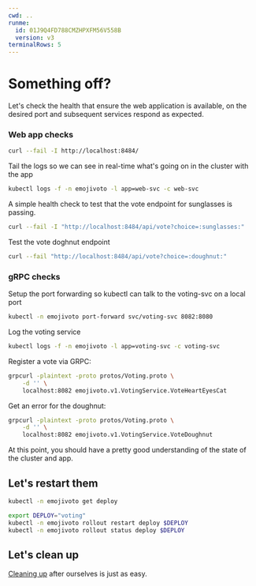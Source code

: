 ```yaml
---
cwd: ..
runme:
  id: 01J9Q4FD788CMZHPXFM56V558B
  version: v3
terminalRows: 5
---
```


# Something off?

Let's check the health that ensure the web application is available, on the
desired port and subsequent services respond as expected.

### Web app checks

```sh {"id":"01J9Q45DF9S3MVJ5V4325C4JA0","terminalRows":"5"}
curl --fail -I http://localhost:8484/
```

Tail the logs so we can see in real-time what's going on in the cluster with the
app

```sh {"background":"true","id":"01J9Q47M8HSZS56Q51E4BPDGRE","terminalRows":"10"}
kubectl logs -f -n emojivoto -l app=web-svc -c web-svc
```

A simple health check to test that the vote endpoint for sunglasses is passing.

```sh {"id":"01J9Q4AB8AHW3MB1W3ZJ6ZCVEE"}
curl --fail -I "http://localhost:8484/api/vote?choice=:sunglasses:"
```

Test the vote doghnut endpoint

```sh {"id":"01J9Q4AB8AHW3MB1W3ZKWS60M8"}
curl --fail "http://localhost:8484/api/vote?choice=:doughnut:"
```

### gRPC checks

Setup the port forwarding so kubectl can talk to the voting-svc on a local port

```sh {"background":"true","id":"01J9Q4FD788CMZHPXFKY00190P"}
kubectl -n emojivoto port-forward svc/voting-svc 8082:8080
```

Log the voting service

```sh {"background":"true","id":"01J9Q4FD788CMZHPXFKZN5F2K8","terminalRows":"10"}
kubectl logs -f -n emojivoto -l app=voting-svc -c voting-svc
```

Register a vote via GRPC:

```sh {"id":"01J9Q4FD788CMZHPXFM2TTARJN"}
grpcurl -plaintext -proto protos/Voting.proto \
    -d '' \
    localhost:8082 emojivoto.v1.VotingService.VoteHeartEyesCat
```

Get an error for the doughnut:

```sh {"id":"01J9Q4FD788CMZHPXFM3EMZDWJ"}
grpcurl -plaintext -proto protos/Voting.proto \
    -d '' \
    localhost:8082 emojivoto.v1.VotingService.VoteDoughnut
```

At this point, you should have a pretty good understanding of the state of the
cluster and app.

## Let's restart them

```sh {"id":"01J9Q4HWSQ1EEZEP18Q870JPSB","terminalRows":"8"}
kubectl -n emojivoto get deploy
```

```sh {"id":"01J9Q4JVCYF09K6HXDYDNV86VV","promptEnv":"yes"}
export DEPLOY="voting"
kubectl -n emojivoto rollout restart deploy $DEPLOY
kubectl -n emojivoto rollout status deploy $DEPLOY
```

## Let's clean up

[Cleaning up](3_teardown.md) after ourselves is just as easy.
